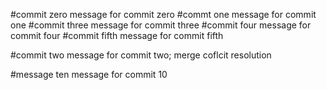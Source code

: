#commit zero
message for commit zero
#commt one
message for commit one
#commit three
message for commit three
#commit four
message for commit four
#commit fifth
message for commit fifth

#commit two
message for commit two; merge coflcit resolution

#message ten
message for commit 10
